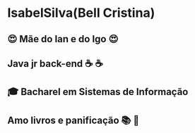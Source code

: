 # IsabelSilva(Bell Cristina)


## :heart_eyes: Mãe do Ian e do Igo :heart_eyes:
## Java jr back-end :coffee: :coffee:
## :mortar_board: Bacharel em Sistemas de Informação
## Amo livros e panificação :books: :bread:
